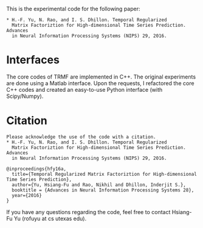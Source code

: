 This is the experimental code for the following paper:

	* H.-F. Yu, N. Rao, and I. S. Dhillon. Temporal Regularized 
	  Matrix Factoriztion for High-dimensional Time Series Prediction. Advances 
      in Neural Information Processing Systems (NIPS) 29, 2016.

Interfaces
==========
The core codes of TRMF are implemented in C++. The original experiments are done using a Matlab interface. 
Upon the requests, I refactored the core C++ codes and created an easy-to-use Python interface (with Scipy/Numpy).


Citation
========
    Please acknowledge the use of the code with a citation.
	* H.-F. Yu, N. Rao, and I. S. Dhillon. Temporal Regularized 
	  Matrix Factoriztion for High-dimensional Time Series Prediction. Advances 
      in Neural Information Processing Systems (NIPS) 29, 2016.
```
@inproceedings{hfy16a,
  title={Temporal Regularized Matrix Factoriztion for High-dimensional Time Series Prediction},
  author={Yu, Hsiang-Fu and Rao, Nikhil and Dhillon, Inderjit S.},
  booktitle = {Advances in Neural Information Processing Systems 28},
  year={2016}
}
```

If you have any questions regarding the code, feel free to contact Hsiang-Fu Yu (rofuyu at cs utexas edu). 
